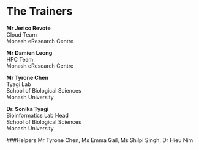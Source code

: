 The Trainers
============


**Mr Jerico Revote** <br>
Cloud Team <br>
Monash eResearch Centre <br>

**Mr Damien Leong** <br>
HPC Team <br>
Monash eResearch Centre <br>


**Mr Tyrone Chen** <br>
Tyagi Lab <br>
School of Biological Sciences <br>
Monash University <br>

**Dr. Sonika Tyagi** <br>
Bioinformatics Lab Head <br>
School of Biological Sciences <br>
Monash University <br>


###Helpers
Mr Tyrone Chen, Ms Emma Gail, Ms Shilpi Singh, Dr Hieu Nim
